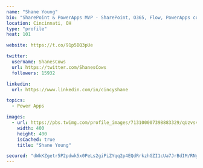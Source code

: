 ```yaml
---
name: "Shane Young"
bio: "SharePoint & PowerApps MVP - SharePoint, O365, Flow, PowerApps consulting? @PowerApps911 | Pure Snark? You found it."
location: Cincinnati, OH
type: "profile"
heat: 101

website: https://t.co/91p5BQ3pUe

twitter:
  username: ShanesCows
  url: https://twitter.com/ShanesCows
  followers: 15932

linkedin:
  url: https://www.linkedin.com/in/cincyshane

topics:
  - Power Apps

images:
  - url: https://pbs.twimg.com/profile_images/713100007398883329/qUzvsvQ3_400x400.jpg
    width: 400
    height: 400
    isCached: true
    title: "Shane Young"

secured: "dWkKZgetr5P2pdwk5x0PeLs2giPiZYqq2p4EQdRrkzhGZI1cUa7JrBdIM/RNgv5fRpMj9bpgxW6SnN9pfzl+BJDVw9euxDvRHEtVTA8IxIwKZ5c6dweV2LIHjkqHN2yn3joFuIl25uJpUjA2PKZF6R3tqxBqZ1xcKTCExCM/3qawjUYf9qTnG76/KyZlj9lPAlqoU5lGHpW5GV6wSN5D2+d40xMdn6QM2EAKLsdvSwasPL1hMda5QBuXbBAiDFWbPniJsp2bB+LNz/TMACNamHC80idQ8zlFeE9IJWHVcxtpJTtRwOtaFWSebhBxHt9ro/gfJqh4Qa4bbvh6DcJjQqRUGBO5bMBdjnJKfqWd1rQkmDdjgosHZ9BIz0+oszFIF78HBauq4jGCR4ECAbzbQrtCp8WlbG1IUsaXMAraZgA=;g4u7F41eT9y85M+A+c61LA=="
---
```


